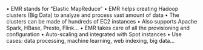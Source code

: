 • EMR stands for “Elastic MapReduce”
• EMR helps creating Hadoop clusters (Big Data) to analyze and process
vast amount of data
• The clusters can be made of hundreds of EC2 instances
• Also supports Apache Spark, HBase, Presto, Flink…
• EMR takes care of all the provisioning and configuration
• Auto-scaling and integrated with Spot instances
• Use cases: data processing, machine learning, web indexing, big
data…